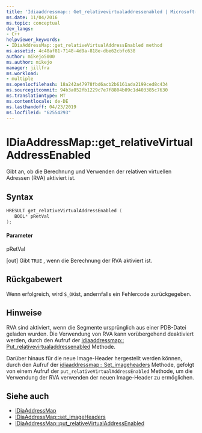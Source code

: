 ```yaml
---
title: 'Idiaaddressmap:: Get_relativevirtualaddressenabled | Microsoft-Dokumentation'
ms.date: 11/04/2016
ms.topic: conceptual
dev_langs:
- C++
helpviewer_keywords:
- IDiaAddressMap::get_relativeVirtualAddressEnabled method
ms.assetid: 4c48af81-7148-4d9a-818e-dbe62cbfc638
author: mikejo5000
ms.author: mikejo
manager: jillfra
ms.workload:
- multiple
ms.openlocfilehash: 18a242a47978fbd6acb2b6161ada2199ced8c434
ms.sourcegitcommit: 94b3a052fb1229c7e7f8804b09c1d403385c7630
ms.translationtype: MT
ms.contentlocale: de-DE
ms.lasthandoff: 04/23/2019
ms.locfileid: "62554293"
---
```

# <a name="idiaaddressmapgetrelativevirtualaddressenabled"></a>IDiaAddressMap::get_relativeVirtualAddressEnabled
Gibt an, ob die Berechnung und Verwenden der relativen virtuellen Adressen (RVA) aktiviert ist.

## <a name="syntax"></a>Syntax

```C++
HRESULT get_relativeVirtualAddressEnabled ( 
   BOOL* pRetVal
);
```

#### <a name="parameters"></a>Parameter
 pRetVal

[out] Gibt `TRUE` , wenn die Berechnung der RVA aktiviert ist.

## <a name="return-value"></a>Rückgabewert
 Wenn erfolgreich, wird `S_OK`ist, andernfalls ein Fehlercode zurückgegeben.

## <a name="remarks"></a>Hinweise
 RVA sind aktiviert, wenn die Segmente ursprünglich aus einer PDB-Datei geladen wurden. Die Verwendung von RVA kann vorübergehend deaktiviert werden, durch den Aufruf der [idiaaddressmap:: Put_relativevirtualaddressenabled](../../debugger/debug-interface-access/idiaaddressmap-put-relativevirtualaddressenabled.md) Methode.

 Darüber hinaus für die neue Image-Header hergestellt werden können, durch den Aufruf der [idiaaddressmap:: Set_imageheaders](../../debugger/debug-interface-access/idiaaddressmap-set-imageheaders.md) Methode, gefolgt von einem Aufruf der `put_relativeVirtualAddressEnabled` Methode, um die Verwendung der RVA verwenden der neuen Image-Header zu ermöglichen.

## <a name="see-also"></a>Siehe auch
- [IDiaAddressMap](../../debugger/debug-interface-access/idiaaddressmap.md)
- [IDiaAddressMap::set_imageHeaders](../../debugger/debug-interface-access/idiaaddressmap-set-imageheaders.md)
- [IDiaAddressMap::put_relativeVirtualAddressEnabled](../../debugger/debug-interface-access/idiaaddressmap-put-relativevirtualaddressenabled.md)